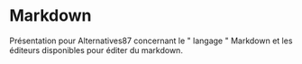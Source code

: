 # Markdown

Présentation pour Alternatives87 concernant le " langage " Markdown et les éditeurs disponibles pour éditer du markdown.